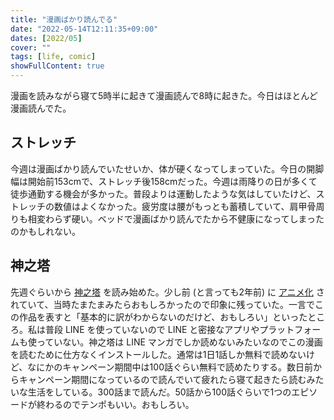 ```yaml
---
title: "漫画ばかり読んでる"
date: "2022-05-14T12:11:35+09:00"
dates: [2022/05]
cover: ""
tags: [life, comic]
showFullContent: true
---
```


漫画を読みながら寝て5時半に起きて漫画読んで8時に起きた。今日はほとんど漫画読んでた。

## ストレッチ

今週は漫画ばかり読んでいたせいか、体が硬くなってしまっていた。今日の開脚幅は開始前153cmで、ストレッチ後158cmだった。今週は雨降りの日が多くて徒歩通勤する機会が多かった。普段よりは運動したような気はしていたけど、ストレッチの数値はよくなかった。疲労度は腰がもっとも蓄積していて、肩甲骨周りも相変わらず硬い。ベッドで漫画ばかり読んでたから不健康になってしまったのかもしれない。

## 神之塔

先週ぐらいから [神之塔](https://manga.line.me/product/periodic?id=Z0000197) を読み始めた。少し前 (と言っても2年前) に [アニメ化](https://tog-anime.com/) されていて、当時たまたまみたらおもしろかったので印象に残っていた。一言でこの作品を表すと「基本的に訳がわからないのだけど、おもしろい」といったところ。私は普段 LINE を使っていないので LINE と密接なアプリやプラットフォームも使っていない。神之塔は LINE マンガでしか読めないみたいなのでこの漫画を読むために仕方なくインストールした。通常は1日1話しか無料で読めないけど、なにかのキャンペーン期間中は100話ぐらい無料で読めたりする。数日前からキャンペーン期間になっているので読んでいて疲れたら寝て起きたら読むみたいな生活をしている。300話まで読んだ。50話から100話ぐらいで1つのエピソードが終わるのでテンポもいい。おもしろい。
